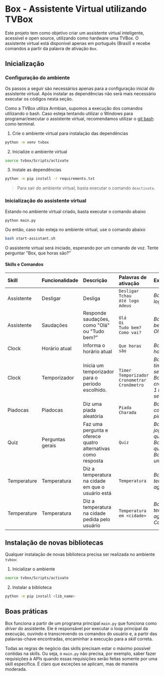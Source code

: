 # Box - Assistente Virtual utilizando TVBox

Este projeto tem como objetivo criar um assistente virtual inteligente, acessível e open source, utilizando como hardware uma TVBox. O assistente virtual está disponível apenas em português (Brasil) e recebe comandos a partir da palavra de ativação `Box`.

## Inicialização

### Configuração do ambiente
Os passos a seguir são necessários apenas para a configuração inicial do assistente virtual. Após instalar as dependências não será mais necessário executar os códigos nesta seção.

Como a TVBox utiliza Armbian, supomos a execução dos comandos utilizando o bash. Caso esteja tentando utilizar o Windows para programar/executar o assistente virtual, recomendamos utilizar o [git bash](https://git-scm.com/downloads) como terminal.


1) Crie o ambiente virtual para instalação das dependências

```bash
python -m venv tvbox
```

2) Inicialize o ambiente virtual

```bash
source tvbox/Scripts/activate
```
3) Instale as dependências

```bash
python -m pip install -r requirements.txt
```

> Para sair do ambiente virtual, basta executar o comando `deactivate`.

### Inicialização do assistente virtual
Estando no ambiente virtual criado, basta executar o comando abaixo

```bash
python main.py
```

Ou então, caso não esteja no ambiente virtual, use o comando abaixo

```bash
bash start-assistant.sh
```

O assistente virtual será iniciado, esperando por um comando de voz.
Tente perguntar "Box, que horas são?"

#### Skills e Comandos

| Skill      | Funcionalidade | Descrição                                        | Palavras de ativação                                       | Exemplo                                                                            |
| :---------- | :-------------- | :------------------------------------------------ | :---------------------------------------------------------- | :---------------------------------------------------------------------------------- |
| Assistente | Desligar       | Desliga                                          | `Desligar`<br>`Tchau`<br>`Até logo`<br>`Adeus`             | *Box, até logo*                                                                    |
| Assistente | Saudações      | Responde saudações, como "Olá" ou "Tudo bem?"    | `Olá`<br>`Oi`<br>`Tudo bem?`<br>`Como vai?`                | *Box, tudo bem?*<br>*Olá, Box*                                                     |
| Clock      | Horário atual  | Informa o horário atual                          | `Que horas são`                                            | *Box, Que horas são?*                                                              |
| Clock      | Temporizador   | Inicia um temporizador para o período escolhido. | `Timer`<br>`Temporizador`<br>`Cronometrar`<br>`Cronômetro` | *Box, iniciar timer para 5 segundos*<br>*Box, cronometrar 1 hora e 10 segundos* |
| Piadocas      | Piadocas    | Diz uma piada aleatória | `Piada`<br>`Charada` | *Box, me conte uma piada* |
| Quiz      | Perguntas gerais    | Faz uma pergunta e oferece quatro alternativas como resposta | `Quiz` | *Box, vamos jogar um quiz?*<br>*Box, iniciar quiz*<br>*Box, faça um quiz* |
| Temperature      | Temperatura    | Diz a temperatura na cidade em que o usuário está | `Temperatura` | *Box, qual a temperatura agora?* |
| Temperature      | Temperatura    | Diz a temperatura na cidade pedida pelo usuário | `Temperatura em <cidade>` | *Box, qual a temperatura agora em Campinas?* |



## Instalação de novas bibliotecas
Qualquer instalação de novas biblioteca precisa ser realizada no ambiente `tvbox`:
1. Inicializar o ambiente

```bash
source tvbox/Scripts/activate
```

2. Instalar a biblioteca

```bash
python -m pip install <lib_name>
```

## Boas práticas
Box funciona a partir de um programa principal `main.py` que funciona como *driver* do assistente. Ele é responsável por executar o loop principal da execução, ouvindo e transcrevendo os comandos do usuário e, a partir das palavras-chave encontradas, encaminhar a execução para a *skill* correta.

Todas as regras de negócio das skills precisam estar o máximo possível contidas na skills. Ou seja, o `main.py` não precisa, por exemplo, saber fazer requisições à APIs quando essas requisições serão feitas somente por uma skill específica. É claro que exceções se aplicam, mas de maneira moderada.